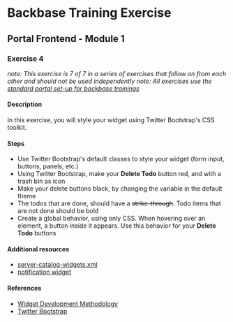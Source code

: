 # Backbase Training Exercise

## Portal Frontend - Module 1

### Exercise 4

_note: This exercise is 7 of 7 in a series of exercises that follow on from each other and should not be used independently_
_note: All exercises use the [standard portal set-up for backbase trainings](https://my.backbase.com/resources/how-to-guides/getting-your-first-launchpad-based-portal-set-up/)_

#### Description

In this exercise, you will style your widget using Twitter Bootstrap's CSS toolkit.

#### Steps

 - Use Twitter Bootstrap's default classes to style your widget (form input, buttons, panels, etc.)
 - Using Twitter Bootstrap, make your **Delete Todo** button red, and with a trash bin as icon
 - Make your delete buttons black, by changing the variable in the default theme
 - The todos that are done, should have a ~~strike-through~~. Todo items that are not done should be bold
 - Create a global behavior, using only CSS. When hovering over an element, a button inside it appears. Use this behavior for your **Delete Todo** buttons

#### Additional resources

 - [server-catalog-widgets.xml](../../../../../config-info/import/server-catalog-widgets.xml#L128-L152)
 - [notification widget](../pf1e4-todo-notification/)

#### References

 - [Widget Development Methodology](https://github.com/Backbase/methodology-widget-development)
 - [Twitter Bootstrap](http://getbootstrap.com/)
